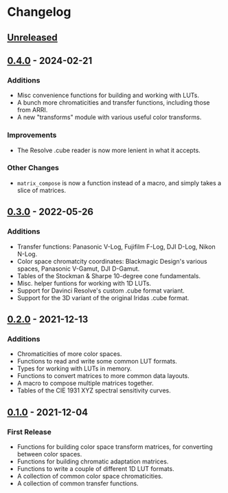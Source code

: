 # Changelog


## [Unreleased]


## [0.4.0] - 2024-02-21

### Additions

- Misc convenience functions for building and working with LUTs.
- A bunch more chromaticities and transfer functions, including those from ARRI.
- A new "transforms" module with various useful color transforms.

### Improvements

- The Resolve .cube reader is now more lenient in what it accepts.

### Other Changes

- `matrix_compose` is now a function instead of a macro, and simply takes a slice of matrices.


## [0.3.0] - 2022-05-26

### Additions

- Transfer functions: Panasonic V-Log, Fujifilm F-Log, DJI D-Log, Nikon N-Log.
- Color space chromatcity coordinates: Blackmagic Design's various spaces, Panasonic V-Gamut, DJI D-Gamut.
- Tables of the Stockman & Sharpe 10-degree cone fundamentals.
- Misc. helper funtions for working with 1D LUTs.
- Support for Davinci Resolve's custom .cube format variant.
- Support for the 3D variant of the original Iridas .cube format.


## [0.2.0] - 2021-12-13

### Additions

- Chromaticities of more color spaces.
- Functions to read and write some common LUT formats.
- Types for working with LUTs in memory.
- Functions to convert matrices to more common data layouts.
- A macro to compose multiple matrices together.
- Tables of the CIE 1931 XYZ spectral sensitivity curves.


## [0.1.0] - 2021-12-04

### First Release

- Functions for building color space transform matrices, for converting between color spaces.
- Functions for building chromatic adaptation matrices.
- Functions to write a couple of different 1D LUT formats.
- A collection of common color space chromaticities.
- A collection of common transfer functions.


[Unreleased]: https://github.com/cessen/colorbox/compare/v0.4.0...HEAD
[0.4.0]: https://github.com/cessen/colorbox/compare/v0.3.0...v0.4.0
[0.3.0]: https://github.com/cessen/colorbox/compare/v0.2.0...v0.3.0
[0.2.0]: https://github.com/cessen/colorbox/compare/v0.1.0...v0.2.0
[0.1.0]: https://github.com/cessen/colorbox/releases/tag/v0.1.0
